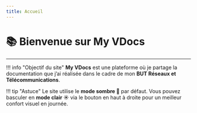 ```yaml
---
title: Accueil
---
```


# 📚 Bienvenue sur **My VDocs**

---

!!! info "Objectif du site"
    **My VDocs** est une plateforme où je partage la documentation que j’ai réalisée dans le cadre de mon **BUT Réseaux et Télécommunications**.

!!! tip "Astuce"
    Le site utilise le **mode sombre 🌙** par défaut. Vous pouvez basculer en **mode clair ☀️** via le bouton en haut à droite pour un meilleur confort visuel en journée.